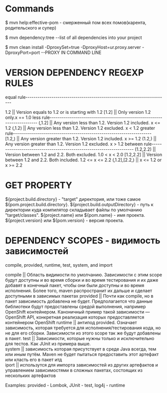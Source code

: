 # Commands

$ mvn help:effective-pom  - смерженный пом всех помов(карента, родительского и супер)

$ mvn dependency:tree  --list of all dependencies into your project 

$ mvn clean install -DproxySet=true -DproxyHost=ur.proxy.server -DproxyPort=port   --PROXY IN COMMAND LINE


# VERSION DEPENDENCY REGEXP RULES
equal rule-----------------------------------------------------------------------

1.2	             ||   Version equals to 1.2 or is starting with 1.2
[1.2]	         ||   Only version 1.2 only.x == 1.0
less rule------------------------------------------------------------------------
(,1.2]           ||   Any version less than 1.2. Version 1.2 included. x <= 1.2
(,1.2)	         ||   Any version less than 1.2. Version 1.2 excluded. x < 1.2
greater rule---------------------------------------------------------------------
[1.2,)	         ||   Any version greater than 1.2. Version 1.2 included. x >= 1.2
(1.2,)	         ||   Any version greater than 1.2. Version 1.2 excluded. x > 1.2
between rule---------------------------------------------------------------------
(1.2,2.2)        ||	Version between 1.2 and 2.2. Both excluded. 1.0 < x < 2.0
[1.2,2.2]        ||	Version between 1.2 and 2.2. Both included. 1.2 <= x <= 2.2
(,1.2],[2.2,)    ||   x <= 1.2 or x >= 2.2

# GET PROPERTY
${project.build.directory} - "target" директория, или тоже самое ${pom.project.build.directory}.
${project.build.outputDirectory} - путь к директории куда компилятор складывает файлы по умолчанию "target/classes".
${project.name} или ${pom.name} - имя проекта.
${project.version} или ${pom.version} - версия проекта.

# DEPENDENCY SCOPES - видимость зависимостей
compile, provided, runtime, test, system, and import

<scope>compile</scope>      || Область видимости по умолчанию. Зависимости с этим scope будут доступны и во время сборки и во время 
                               тестирования и их даже добавят в конечный пакет, чтобы они были доступны и во время исполнения. 
                               Более того, maven распространит их дальше и сделает доступными в зависимых пакетах
<scope>provided</scope>     || Почти как compile, но в пакет зависимость добавлена не будет. Предполагается что данные библиотеки будут
                               предоставлены средой выполнения, например OpenShift контейнером. Каноничный пример такой зависимости — OpenShift API,
                               конкретная реализация которых предоставляется контейнером OpenShift
<scope>runtime</scope>      || антипод provided. Означает зависимость, которая требуется для исполнения/тестирования кода, но не для его сборки.
                               Зависимости из этого scope так же будут добавлены в пакет.
<scope>test</scope>         || Зависимости, которые нужны только и исключительно для тестов. Как JUnit из примера выше.   
<scope>system</scope>       || зависимость которая присутствует в среде Java всегда, тем или иным путём. Maven не будет пытаться предоставить этот артефакт или класть
                               его в пакет итд       
<scope>iport</scope>       || использутся для импорта зависимостей из других артефактов и управлением зависимостями в сложных пакетах, состоящих из нескольких артефактов                                                             
   
Examples: provided - Lombok, JUnit - test, log4j - runtime